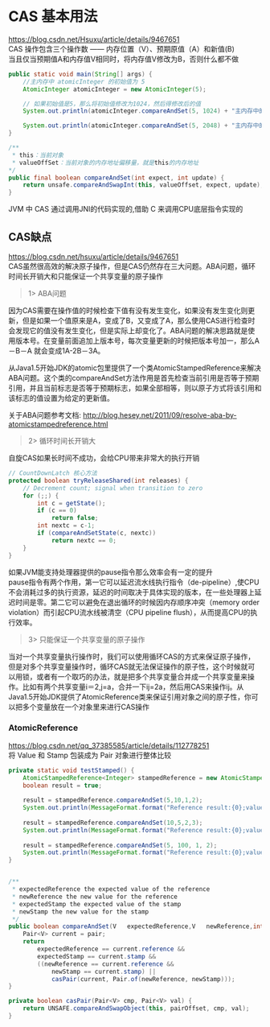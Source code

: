 # CAS 基本用法
https://blog.csdn.net/Hsuxu/article/details/9467651  
CAS 操作包含三个操作数 —— 内存位置（V）、预期原值（A）和新值(B)  
当且仅当预期值A和内存值V相同时，将内存值V修改为B，否则什么都不做
```java
public static void main(String[] args) {
    //主内存中 atomicInteger 的初始值为 5
    AtomicInteger atomicInteger = new AtomicInteger(5);

    // 如果初始值是5，那么将初始值修改为1024，然后得修改后的值
    System.out.println(atomicInteger.compareAndSet(5, 1024) + "主内存中的最终值为: " + atomicInteger.get());

    System.out.println(atomicInteger.compareAndSet(5, 2048) + "主内存中的最终值为: " + atomicInteger.get());
}

/**
 * this：当前对象
 * valueOffSet：当前对象的内存地址偏移量，就是this的内存地址
*/
public final boolean compareAndSet(int expect, int update) {   
    return unsafe.compareAndSwapInt(this, valueOffset, expect, update);
}
```
JVM 中 CAS 通过调用JNI的代码实现的,借助 C 来调用CPU底层指令实现的

## CAS缺点
https://blog.csdn.net/hsuxu/article/details/9467651  
CAS虽然很高效的解决原子操作，但是CAS仍然存在三大问题。ABA问题，循环时间长开销大和只能保证一个共享变量的原子操作

> 1> ABA问题   

因为CAS需要在操作值的时候检查下值有没有发生变化，如果没有发生变化则更新，但是如果一个值原来是A，变成了B，又变成了A，那么使用CAS进行检查时会发现它的值没有发生变化，但是实际上却变化了。ABA问题的解决思路就是使用版本号。在变量前面追加上版本号，每次变量更新的时候把版本号加一，那么A－B－A 就会变成1A-2B－3A。  

从Java1.5开始JDK的atomic包里提供了一个类AtomicStampedReference来解决ABA问题。这个类的compareAndSet方法作用是首先检查当前引用是否等于预期引用，并且当前标志是否等于预期标志，如果全部相等，则以原子方式将该引用和该标志的值设置为给定的更新值。  

关于ABA问题参考文档: http://blog.hesey.net/2011/09/resolve-aba-by-atomicstampedreference.html

> 2> 循环时间长开销大  

自旋CAS如果长时间不成功，会给CPU带来非常大的执行开销
```java
// CountDownLatch 核心方法
protected boolean tryReleaseShared(int releases) {
    // Decrement count; signal when transition to zero
    for (;;) {
        int c = getState();
        if (c == 0)
            return false;
        int nextc = c-1;
        if (compareAndSetState(c, nextc))
            return nextc == 0;
    }
}
```
如果JVM能支持处理器提供的pause指令那么效率会有一定的提升  
pause指令有两个作用，第一它可以延迟流水线执行指令（de-pipeline）,使CPU不会消耗过多的执行资源，延迟的时间取决于具体实现的版本，在一些处理器上延迟时间是零。第二它可以避免在退出循环的时候因内存顺序冲突（memory order violation）而引起CPU流水线被清空（CPU pipeline flush），从而提高CPU的执行效率。

> 3> 只能保证一个共享变量的原子操作  

当对一个共享变量执行操作时，我们可以使用循环CAS的方式来保证原子操作，但是对多个共享变量操作时，循环CAS就无法保证操作的原子性，这个时候就可以用锁，或者有一个取巧的办法，就是把多个共享变量合并成一个共享变量来操作。比如有两个共享变量i＝2,j=a，合并一下ij=2a，然后用CAS来操作ij。从Java1.5开始JDK提供了AtomicReference类来保证引用对象之间的原子性，你可以把多个变量放在一个对象里来进行CAS操作

### AtomicReference
https://blog.csdn.net/qq_37385585/article/details/112778251  
将 Value 和 Stamp 包装成为 Pair 对象进行整体比较 

```java
private static void testStamped() {
    AtomicStampedReference<Integer> stampedReference = new AtomicStampedReference<>(5, 1);
    boolean result = true;
    
    result = stampedReference.compareAndSet(5,10,1,2);
    System.out.println(MessageFormat.format("Reference result:{0};value:{1};version:{2}",result, stampedReference.getReference(),stampedReference.getStamp()));
    
    result = stampedReference.compareAndSet(10,5,2,3);
    System.out.println(MessageFormat.format("Reference result:{0};value:{1};version:{2}",result,  stampedReference.getReference(),stampedReference.getStamp()));
    
    result = stampedReference.compareAndSet(5, 100, 1, 2);
    System.out.println(MessageFormat.format("Reference result:{0};value:{1};version:{2}",result,  stampedReference.getReference(),stampedReference.getStamp()));
}


/**
 * expectedReference the expected value of the reference
 * newReference the new value for the reference
 * expectedStamp the expected value of the stamp
 * newStamp the new value for the stamp
 */
public boolean compareAndSet(V   expectedReference,V   newReference,int expectedStamp,int newStamp) {
    Pair<V> current = pair;
    return
        expectedReference == current.reference &&
        expectedStamp == current.stamp &&
        ((newReference == current.reference &&
            newStamp == current.stamp) ||
            casPair(current, Pair.of(newReference, newStamp)));
}

private boolean casPair(Pair<V> cmp, Pair<V> val) {
    return UNSAFE.compareAndSwapObject(this, pairOffset, cmp, val);
}
```